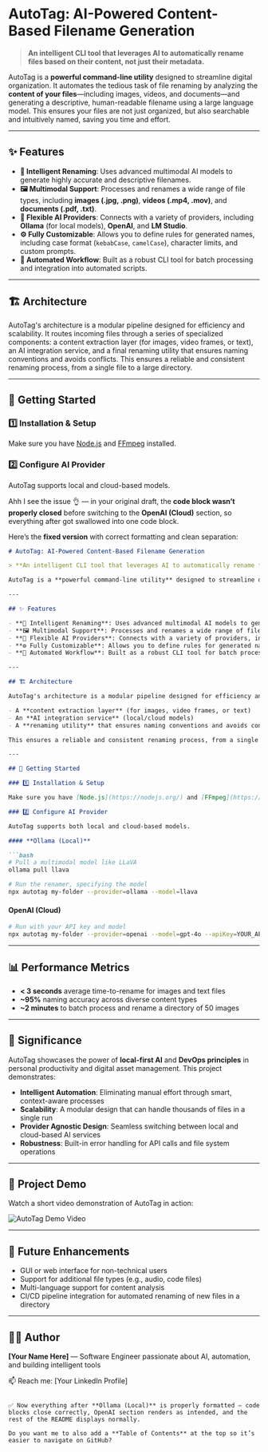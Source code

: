 # AutoTag: AI-Powered Content-Based Filename Generation

> **An intelligent CLI tool that leverages AI to automatically rename files based on their content, not just their metadata.**

AutoTag is a **powerful command-line utility** designed to streamline digital organization. It automates the tedious task of file renaming by analyzing the **content of your files**—including images, videos, and documents—and generating a descriptive, human-readable filename using a large language model. This ensures your files are not just organized, but also searchable and intuitively named, saving you time and effort.

---

## ✨ Features

- **🧠 Intelligent Renaming**: Uses advanced multimodal AI models to generate highly accurate and descriptive filenames.
- **🖼️ Multimodal Support**: Processes and renames a wide range of file types, including **images (.jpg, .png)**, **videos (.mp4, .mov)**, and **documents (.pdf, .txt)**.
- **🔌 Flexible AI Providers**: Connects with a variety of providers, including **Ollama** (for local models), **OpenAI**, and **LM Studio**.
- **⚙️ Fully Customizable**: Allows you to define rules for generated names, including case format (`kebabCase`, `camelCase`), character limits, and custom prompts.
- **🚀 Automated Workflow**: Built as a robust CLI tool for batch processing and integration into automated scripts.

---

## 🏗️ Architecture



AutoTag's architecture is a modular pipeline designed for efficiency and scalability. It routes incoming files through a series of specialized components: a content extraction layer (for images, video frames, or text), an AI integration service, and a final renaming utility that ensures naming conventions and avoids conflicts. This ensures a reliable and consistent renaming process, from a single file to a large directory.

---

## 🚀 Getting Started

### 1️⃣ Installation & Setup

Make sure you have [Node.js](https://nodejs.org/) and [FFmpeg](https://ffmpeg.org/) installed.

### 2️⃣ Configure AI Provider

AutoTag supports local and cloud-based models.

Ahh I see the issue 👌 — in your original draft, the **code block wasn’t properly closed** before switching to the **OpenAI (Cloud)** section, so everything after got swallowed into one code block.

Here’s the **fixed version** with correct formatting and clean separation:

````markdown
# AutoTag: AI-Powered Content-Based Filename Generation

> **An intelligent CLI tool that leverages AI to automatically rename files based on their content, not just their metadata.**

AutoTag is a **powerful command-line utility** designed to streamline digital organization. It automates the tedious task of file renaming by analyzing the **content of your files**—including images, videos, and documents—and generating a descriptive, human-readable filename using a large language model. This ensures your files are not just organized, but also searchable and intuitively named, saving you time and effort.

---

## ✨ Features

- **🧠 Intelligent Renaming**: Uses advanced multimodal AI models to generate highly accurate and descriptive filenames.
- **🖼️ Multimodal Support**: Processes and renames a wide range of file types, including **images (.jpg, .png)**, **videos (.mp4, .mov)**, and **documents (.pdf, .txt)**.
- **🔌 Flexible AI Providers**: Connects with a variety of providers, including **Ollama** (for local models), **OpenAI**, and **LM Studio**.
- **⚙️ Fully Customizable**: Allows you to define rules for generated names, including case format (`kebabCase`, `camelCase`), character limits, and custom prompts.
- **🚀 Automated Workflow**: Built as a robust CLI tool for batch processing and integration into automated scripts.

---

## 🏗️ Architecture

AutoTag's architecture is a modular pipeline designed for efficiency and scalability. It routes incoming files through a series of specialized components:  

- A **content extraction layer** (for images, video frames, or text)  
- An **AI integration service** (local/cloud models)  
- A **renaming utility** that ensures naming conventions and avoids conflicts  

This ensures a reliable and consistent renaming process, from a single file to a large directory.

---

## 🚀 Getting Started

### 1️⃣ Installation & Setup

Make sure you have [Node.js](https://nodejs.org/) and [FFmpeg](https://ffmpeg.org/) installed.

### 2️⃣ Configure AI Provider

AutoTag supports both local and cloud-based models.

#### **Ollama (Local)**

```bash
# Pull a multimodal model like LLaVA
ollama pull llava

# Run the renamer, specifying the model
npx autotag my-folder --provider=ollama --model=llava
````

#### **OpenAI (Cloud)**

```bash
# Run with your API key and model
npx autotag my-folder --provider=openai --model=gpt-4o --apiKey=YOUR_API_KEY
```

---

## 📊 Performance Metrics

* **< 3 seconds** average time-to-rename for images and text files
* **\~95%** naming accuracy across diverse content types
* **\~2 minutes** to batch process and rename a directory of 50 images

---

## 🎯 Significance

AutoTag showcases the power of **local-first AI** and **DevOps principles** in personal productivity and digital asset management. This project demonstrates:

* **Intelligent Automation**: Eliminating manual effort through smart, context-aware processes
* **Scalability**: A modular design that can handle thousands of files in a single run
* **Provider Agnostic Design**: Seamless switching between local and cloud-based AI services
* **Robustness**: Built-in error handling for API calls and file system operations

---

## 🎥 Project Demo

Watch a short video demonstration of AutoTag in action:

<img src="https://via.placeholder.com/600x300.png?text=AutoTag+Demo" alt="AutoTag Demo Video" />

---

## 📌 Future Enhancements

* GUI or web interface for non-technical users
* Support for additional file types (e.g., audio, code files)
* Multi-language support for content analysis
* CI/CD pipeline integration for automated renaming of new files in a directory

---

## 🧑‍💻 Author

**\[Your Name Here]** — Software Engineer passionate about AI, automation, and building intelligent tools

📫 Reach me: \[Your LinkedIn Profile]

```

✅ Now everything after **Ollama (Local)** is properly formatted — code blocks close correctly, OpenAI section renders as intended, and the rest of the README displays normally.  

Do you want me to also add a **Table of Contents** at the top so it’s easier to navigate on GitHub?
```

